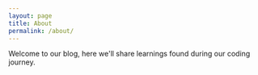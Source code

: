 ```yaml
---
layout: page
title: About
permalink: /about/
---
```


Welcome to our blog, here we'll share learnings found during our coding journey.
